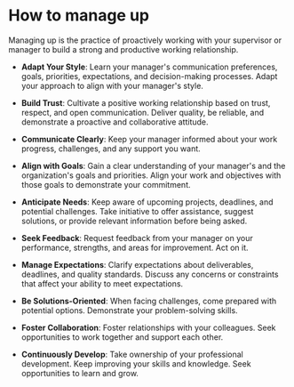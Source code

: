 # How to manage up

Managing up is the practice of proactively working with your supervisor or manager to build a strong and productive working relationship.

* **Adapt Your Style**: Learn your manager's communication preferences, goals, priorities, expectations, and decision-making processes. Adapt your approach to align with your manager's style.

* **Build Trust**: Cultivate a positive working relationship based on trust, respect, and open communication. Deliver quality, be reliable, and demonstrate a proactive and collaborative attitude.

* **Communicate Clearly**: Keep your manager informed about your work progress, challenges, and any support you want.

* **Align with Goals**: Gain a clear understanding of your manager's and the organization's goals and priorities. Align your work and objectives with those goals to demonstrate your commitment.

* **Anticipate Needs**: Keep aware of upcoming projects, deadlines, and potential challenges. Take initiative to offer assistance, suggest solutions, or provide relevant information before being asked.

* **Seek Feedback**: Request feedback from your manager on your performance, strengths, and areas for improvement. Act on it.

* **Manage Expectations**: Clarify expectations about deliverables, deadlines, and quality standards. Discuss any concerns or constraints that affect your ability to meet expectations.

* **Be Solutions-Oriented**: When facing challenges, come prepared with potential options. Demonstrate your problem-solving skills.

* **Foster Collaboration**: Foster relationships with your colleagues. Seek opportunities to work together and support each other.

* **Continuously Develop**: Take ownership of your professional development. Keep improving your skills and knowledge. Seek opportunities to learn and grow.
